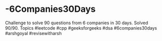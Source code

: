 # -6Companies30Days
Challenge to solve 90 questions from 6 companies in 30 days. Solved 90/90.  Topics #leetcode #cpp #geeksforgeeks #dsa #6companies30days #arshgoyal #revisewitharsh
